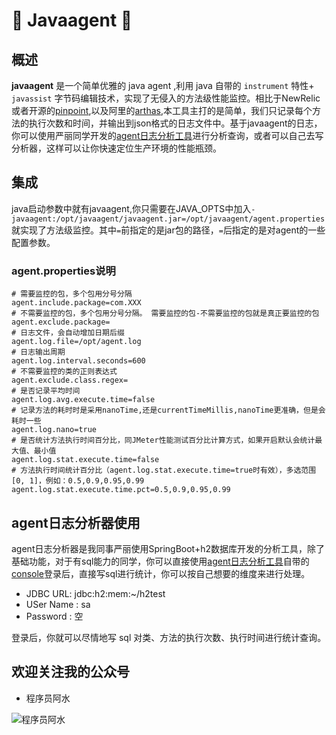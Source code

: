 # 🎉 Javaagent 🎉
## 概述
**javaagent** 是一个简单优雅的 java agent ,利用 java 自带的 `instrument` 特性+ `javassist` 字节码编辑技术，实现了无侵入的方法级性能监控。相比于NewRelic或者开源的[pinpoint](https://github.com/naver/pinpoint),以及阿里的[arthas](https://github.com/alibaba/arthas),本工具主打的是简单，我们只记录每个方法的执行次数和时间，并输出到json格式的日志文件中。基于javaagent的日志，你可以使用严丽同学开发的[agent日志分析工具](https://pan.baidu.com/s/1Ma4iEWRmBonGO1TapeEF-g)进行分析查询，或者可以自己去写分析器，这样可以让你快速定位生产环境的性能瓶颈。

## 集成
java启动参数中就有javaagent,你只需要在JAVA_OPTS中加入`-javaagent:/opt/javaagent/javaagent.jar=/opt/javaagent/agent.properties`就实现了方法级监控。其中`=`前指定的是jar包的路径，`=`后指定的是对agent的一些配置参数。

### agent.properties说明
```
# 需要监控的包，多个包用分号分隔
agent.include.package=com.XXX
# 不需要监控的包，多个包用分号分隔。 需要监控的包-不需要监控的包就是真正要监控的包
agent.exclude.package=
# 日志文件，会自动增加日期后缀
agent.log.file=/opt/agent.log
# 日志输出周期
agent.log.interval.seconds=600
# 不需要监控的类的正则表达式
agent.exclude.class.regex=
# 是否记录平均时间
agent.log.avg.execute.time=false
# 记录方法的耗时时是采用nanoTime,还是currentTimeMillis,nanoTime更准确，但是会耗时一些
agent.log.nano=true
# 是否统计方法执行时间百分比，同JMeter性能测试百分比计算方式，如果开启默认会统计最大值、最小值
agent.log.stat.execute.time=false
# 方法执行时间统计百分比（agent.log.stat.execute.time=true时有效），多选范围[0, 1]，例如：0.5,0.9,0.95,0.99
agent.log.stat.execute.time.pct=0.5,0.9,0.95,0.99
```

## agent日志分析器使用
agent日志分析器是我同事严丽使用SpringBoot+h2数据库开发的分析工具，除了基础功能，对于有sql能力的同学，你可以直接使用[agent日志分析工具](https://pan.baidu.com/s/1Ma4iEWRmBonGO1TapeEF-g)自带的[console](http://ip:port/console)登录后，直接写sql进行统计，你可以按自己想要的维度来进行处理。
- JDBC URL:   jdbc:h2:mem:~/h2test
- USer Name : sa
- Password : 空

登录后，你就可以尽情地写 sql 对类、方法的执行次数、执行时间进行统计查询。

## 欢迎关注我的公众号
- 程序员阿水 

![程序员阿水](https://user-images.githubusercontent.com/3361218/116490540-3ae6da80-a8ca-11eb-97b9-5b9f41dc7740.jpg)

